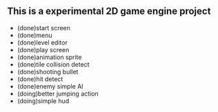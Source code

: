 ## This is a experimental 2D game engine project

* (done)start screen
* (done)menu
* (done)level editor
* (done)play screen
* (done)animation sprite
* (done)tile collision detect
* (done)shooting bullet
* (done)hit detect
* (done)enemy simple AI
* (doing)better jumping action
* (doing)simple hud
